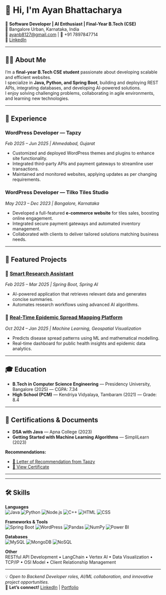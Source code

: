 # 👋 Hi, I'm Ayan Bhattacharya  

🚀 **Software Developer | AI Enthusiast | Final-Year B.Tech (CSE)**  
📍 Bangalore Urban, Karnataka, India  
📧 ayanb8127@gmail.com | 📱 +91 7897847714  
🔗 [LinkedIn](https://in/ayanbhattacharya789784) 

---

## 👨‍💻 About Me
I’m a **final-year B.Tech CSE student** passionate about developing scalable and efficient websites.  
I specialize in **Java, Python, and Spring Boot**, building and deploying REST APIs, integrating databases, and developing AI-powered solutions.  
I enjoy solving challenging problems, collaborating in agile environments, and learning new technologies.  

---

## 💼 Experience

### **WordPress Developer — Tapzy**  
*Feb 2025 – Jun 2025 | Ahmedabad, Gujarat*  
- Customized and deployed WordPress themes and plugins to enhance site functionality.  
- Integrated third-party APIs and payment gateways to streamline user transactions.  
- Maintained and monitored websites, applying updates as per changing requirements.  

### **WordPress Developer — Tilko Tiles Studio**  
*May 2023 – Dec 2023 | Bangalore, Karnataka*  
- Developed a full-featured **e-commerce website** for tiles sales, boosting online engagement.  
- Integrated secure payment gateways and automated inventory management.  
- Collaborated with clients to deliver tailored solutions matching business needs.  

---

## 🚀 Featured Projects

### 🔹 [Smart Research Assistant](https://github.com/ayanbhatta/Research-Assistant-Extention)
*Feb 2025 – Mar 2025 | Spring Boot, Spring AI*  
- AI-powered application that retrieves relevant data and generates concise summaries.  
- Automates research workflows using advanced AI algorithms.  

### 🔹 [Real-Time Epidemic Spread Mapping Platform](https://github.com/ayanbhatta/Real-Time-Mapping-Of-Epidemic-Spread)  
*Oct 2024 – Jan 2025 | Machine Learning, Geospatial Visualization*  
- Predicts disease spread patterns using ML and mathematical modelling.  
- Real-time dashboard for public health insights and epidemic data analytics.  

---

## 🎓 Education
- **B.Tech in Computer Science Engineering** — Presidency University, Bangalore (2025) — CGPA: 7.34  
- **High School (PCM)** — Kendriya Vidyalaya, Tambaram (2021) — Grade: 8.4  

---

## 📜 Certifications & Documents
- **DSA with Java** — Apna College (2023)  
- **Getting Started with Machine Learning Algorithms** — SimpliLearn (2023)  

**Recommendations:**
- [📝 Letter of Recommendation from Tapzy](https://github.com/ayanbhatta/ayanbhattacharya.github.io/blob/main/LOR.pdf)
- [📄 View Certificate](https://github.com/ayanbhatta/ayanbhattacharya.github.io/blob/main/certificate.pdf)

---

---

## 🛠️ Skills

**Languages**  
![Java](https://img.shields.io/badge/Java-ED8B00?style=flat&logo=java&logoColor=white)
![Python](https://img.shields.io/badge/Python-3776AB?style=flat&logo=python&logoColor=white)
![Node.js](https://img.shields.io/badge/Node.js-339933?style=flat&logo=node-dot-js&logoColor=white)
![C++](https://img.shields.io/badge/C%2B%2B-00599C?style=flat&logo=cplusplus&logoColor=white)
![HTML](https://img.shields.io/badge/HTML5-E34F26?style=flat&logo=html5&logoColor=white)
![CSS](https://img.shields.io/badge/CSS3-1572B6?style=flat&logo=css3&logoColor=white)

**Frameworks & Tools**  
![Spring Boot](https://img.shields.io/badge/Spring%20Boot-6DB33F?style=flat&logo=spring&logoColor=white)
![WordPress](https://img.shields.io/badge/WordPress-21759B?style=flat&logo=wordpress&logoColor=white)
![Pandas](https://img.shields.io/badge/Pandas-150458?style=flat&logo=pandas&logoColor=white)
![NumPy](https://img.shields.io/badge/NumPy-013243?style=flat&logo=numpy&logoColor=white)
![Power BI](https://img.shields.io/badge/Power%20BI-F2C811?style=flat&logo=powerbi&logoColor=black)

**Databases**  
![MySQL](https://img.shields.io/badge/MySQL-005C84?style=flat&logo=mysql&logoColor=white)
![MongoDB](https://img.shields.io/badge/MongoDB-4EA94B?style=flat&logo=mongodb&logoColor=white)
![NoSQL](https://img.shields.io/badge/NoSQL-005571?style=flat)

**Other**  
RESTful API Development • LangChain • Vertex AI • Data Visualization • TCP/IP • OSI Model • Client Relationship Management  

---

💡 *Open to Backend Developer roles, AI/ML collaboration, and innovative project opportunities.*  
📩 **Let’s connect!** [LinkedIn](https://in/ayanbhattacharya789784) | [Portfolio](http://troyeeboutique.com/)  
